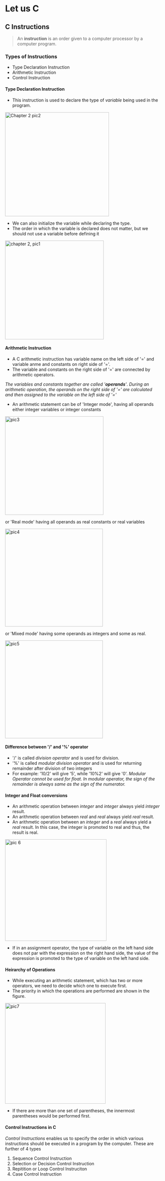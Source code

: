 # Let us C #

## C Instructions ##

> An **instruction** is an order given to a computer processor by a computer program.

### Types of Instructions ###
* Type Declaration Instruction
* Arithmetic Instruction
* Control Instruction

#### Type Declaration Instruction ####
* This instruction is used to declare the type of *variable* being used in the program.


<img width="338" alt="Chapter 2  pic2" src="https://user-images.githubusercontent.com/74143496/128627888-4b6eea4f-bdb4-4a54-8ee9-59d918c3067e.PNG">

* We can also initialize the variable while declaring the type.
* The order in which the variable is declared does not matter, but we should not use a variable before defining it


<img width="321" alt="chapter 2, pic1" src="https://user-images.githubusercontent.com/74143496/128627891-c4d652e3-9712-4f93-bc26-1dd49a0593da.PNG">


#### Arithmetic Instruction ####
* A C arithmetic instruction has variable name on the left side of '=' and variable anme and constants on right side of '='.
* The variable and constants on the right side of '=' are connected by arithmetic operators.

 *The variables and constants together are called '**operands**'*.
 *During an arithmetic operation, the operands on the right side of '=' are calculated and then assigned to the variable on the left side of '='*
 *  An arithmetic statement can be of 'Integer mode', having all operands either integer variables or integer constants


 <img width="320" alt="pic3" src="https://user-images.githubusercontent.com/74143496/128627925-f9e89580-5244-4f3a-8b95-d726492d56d5.PNG">

 or 'Real mode' having all operands as real constants or real variables
 
<img width="318" alt="pic4" src="https://user-images.githubusercontent.com/74143496/128627930-02a0cfac-8b3b-45ec-a23b-3b97789e93d1.PNG">

or 'Mixed mode' having some operands as integers and some as real.

<img width="318" alt="pic5" src="https://user-images.githubusercontent.com/74143496/128627935-54b54320-e447-499a-8fb5-87fec8b60f63.PNG">


#### Difference between '/' and '%' operator ####
* '/' is called *division operator* and is used for division.
* '%' is called *modular division operator* and is used for returning remainder after division of two integers
* For example: '10/2' will give '5', while '10%2' will give '0'.
*Modular Operator cannot be used for float.*
*In modular operator, the sign of the remainder is always same as the sign of the numerator.*

#### Integer and Float conversions ####
* An arithmetic operation between *integer* and *integer* always yield *integer* result.
* An arithmetic operation between *real* and *real* always yield *real* result.
* An arithmetic operation between an *integer* and a *real* always yield a *real* result. In this case, the integer is promoted to real and thus, the result is real.


<img width="330" alt="pic 6" src="https://user-images.githubusercontent.com/74143496/128627970-d82af1db-5dad-45a6-ba38-f2dbe0c2ab1e.PNG">

* If in an assignment operator, the type of variable on the left hand side does not par with the expression on the right hand side, the value of the expression is promoted to the type of variable on the left hand side.
#### Heirarchy of Operations ####
* While executing an arithmetic statement, which has two or more operators, we need to decide which one to execute first.
* The priority in which the operations are performed are shown in the figure.


<img width="327" alt="pic7" src="https://user-images.githubusercontent.com/74143496/128627985-5a1dc0ab-3018-4357-b132-c0eb14d40c3a.PNG">

* If there are more than one set of parentheses, the innermost parentheses would be performed first.
 #### Control Instructions in C ####
*Control Instructions* enables us to specify the order in which various instructions should be executed in a program by the computer.
These are further of 4 types
1. Sequence Control Instruction
2. Selection or Decision Control Instruction
3. Repitition or Loop Control Instruciton
4. Case Control Instruction


